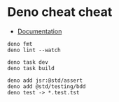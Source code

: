 # Deno cheat cheat

- [Documentation](https://docs.deno.com/runtime/)

```
deno fmt
deno lint --watch

deno task dev
deno task build

deno add jsr:@std/assert
deno add @std/testing/bdd
deno test -> *.test.tst
```
